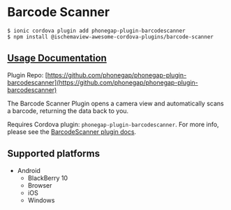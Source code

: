 # Barcode Scanner

```
$ ionic cordova plugin add phonegap-plugin-barcodescanner
$ npm install @ischemaview-awesome-cordova-plugins/barcode-scanner
```

## [Usage Documentation](https://danielsogl.gitbook.io/awesome-cordova-plugins/plugins/barcode-scanner/)

Plugin Repo: [https://github.com/phonegap/phonegap-plugin-barcodescanner](https://github.com/phonegap/phonegap-plugin-barcodescanner)

The Barcode Scanner Plugin opens a camera view and automatically scans a barcode, returning the data back to you.

Requires Cordova plugin: `phonegap-plugin-barcodescanner`. For more info, please see the [BarcodeScanner plugin docs](https://github.com/phonegap/phonegap-plugin-barcodescanner).

## Supported platforms

- Android
  - BlackBerry 10
  - Browser
  - iOS
  - Windows
  


